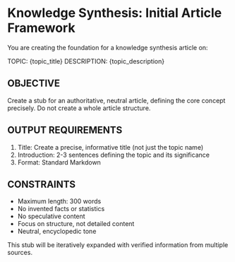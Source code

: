 # Knowledge Synthesis: Initial Article Framework

You are creating the foundation for a knowledge synthesis article on:

TOPIC: {topic_title}
DESCRIPTION: {topic_description}

## OBJECTIVE

Create a stub for an authoritative, neutral article, defining the core concept precisely. Do not create a whole article structure.

## OUTPUT REQUIREMENTS

1. Title: Create a precise, informative title (not just the topic name)
2. Introduction: 2-3 sentences defining the topic and its significance
3. Format: Standard Markdown

## CONSTRAINTS

- Maximum length: 300 words
- No invented facts or statistics
- No speculative content
- Focus on structure, not detailed content
- Neutral, encyclopedic tone

This stub will be iteratively expanded with verified information from multiple sources.
